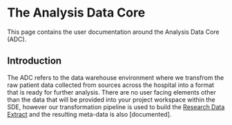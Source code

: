 # The Analysis Data Core

This page contains the user documentation around the Analysis Data Core (ADC).

## Introduction

The ADC refers to the data warehouse environment where we transfrom the raw patient data collected from sources across the hospital into a format that is ready for further analysis. 
There are no user facing elements other than the data that will be provided into your project workspace within the SDE, however our transformation pipeline is used to build the [Research Data Extract](https://github.com/Barts-Life-Science/Research-Data-Extract) and the resulting meta-data is also [documented].

